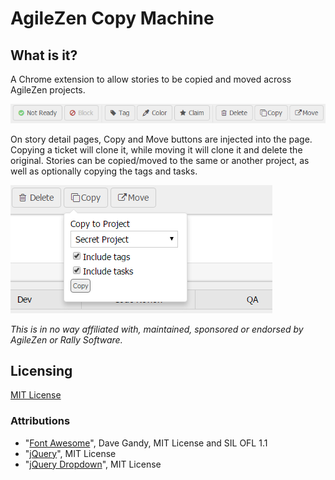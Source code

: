# AgileZen Copy Machine

## What is it? 

A Chrome extension to allow stories to be copied and moved across AgileZen projects.

![Toolbar buttons](docs/images/screen_toolbar.png)

On story detail pages, Copy and Move buttons are injected into the page. Copying a ticket will clone it, while moving it will clone it and delete the original. Stories can be copied/moved to the same or another project, as well as optionally copying the tags and tasks. 

![Copy popup](docs/images/screen_copy.png)

*This is in no way affiliated with, maintained, sponsored or endorsed by AgileZen or Rally Software.*

## Licensing

[MIT License](LICENSE.md?raw=true)

### Attributions

* "[Font Awesome](http://fontawesome.io)", Dave Gandy, MIT License and SIL OFL 1.1
* "[jQuery](https://jquery.org/)", MIT License
* "[jQuery Dropdown](http://labs.abeautifulsite.net/jquery-dropdown/)", MIT License